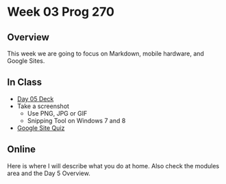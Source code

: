Week 03 Prog 270
================

Overview
--------

This week we are going to focus on Markdown, mobile hardware, and 
Google Sites.

In Class
--------

- [Day 05 Deck](http://bit.ly/19xTi5l)
- Take a screenshot
	- Use PNG, JPG or GIF
	- Snipping Tool on Windows 7 and 8
- [Google Site Quiz](GoogleSiteAssignment.html)

Online
------

Here is where I will describe what you do at home. Also check the
modules area and the Day 5 Overview.
